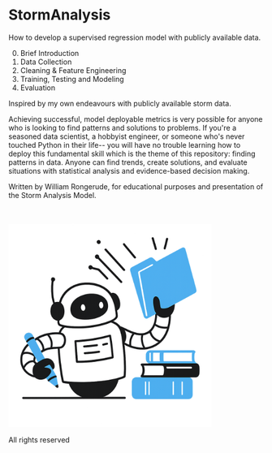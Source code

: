 # StormAnalysis
How to develop a supervised regression model with publicly available data.

0. Brief Introduction
1. Data Collection
2. Cleaning & Feature Engineering
3. Training, Testing and Modeling
4. Evaluation

Inspired by my own endeavours with publicly available storm data. 

Achieving successful, model deployable metrics is very possible for anyone who is looking to find patterns and solutions to problems. If you're a seasoned data scientist, a hobbyist engineer, or someone who's never touched Python in their life-- you will have no trouble learning how to deploy this fundamental skill which is the theme of this repository: finding patterns in data. Anyone can find trends, create solutions, and evaluate situations with statistical analysis and evidence-based decision making.

Written by William Rongerude, for educational purposes and presentation of the Storm Analysis Model.

<br><br>
<img src='assets/motivatedDataScientist.png' width='400'>

All rights reserved

